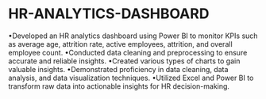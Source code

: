 # HR-ANALYTICS-DASHBOARD
•Developed an HR analytics dashboard using Power BI to monitor KPIs such as average age, attrition rate, active employees, attrition, and overall employee count.
•Conducted data cleaning and preprocessing to ensure accurate and reliable insights.
•Created various types of charts to gain valuable insights.
•Demonstrated proficiency in data cleaning, data analysis, and data visualization techniques.
•Utilized Excel and Power BI to transform raw data into actionable insights for HR decision-making.
